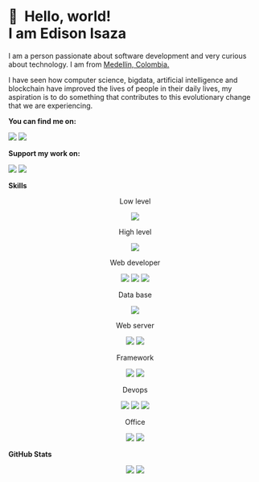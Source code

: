 👋 &nbsp;Hello, world! <br/> I am Edison Isaza
======

I am a person passionate about software development and very curious about technology. I am from [Medellin, Colombia.](https://www.google.com/maps/place/Medell%C3%ADn,+Antioquia/)

I have seen how computer science, bigdata, artificial intelligence and blockchain have improved the lives of people in their daily lives, my aspiration is to do something that contributes to this evolutionary change that we are experiencing.

**You can find me on:**

[<img src="https://img.shields.io/badge/twitter-%231DA1F2.svg?&style=for-the-badge&logo=twitter&logoColor=white"/>](https://twitter.com/edisonisaza)
[<img src="https://img.shields.io/badge/linkedin-%230077B5.svg?&style=for-the-badge&logo=linkedin&logoColor=white"/>](https://www.linkedin.com/in/edison-isaza/)

**Support my work on:**

[<img src="https://img.shields.io/badge/bitcoin-%23000000.svg?&style=for-the-badge&logo=bitcoin&logoColor=white"/>](https://raw.githubusercontent.com/peluza/peluza/main/img/9187a380-d909-473f-9878-2e4805dd4318.jpeg)
[<img src="https://img.shields.io/badge/PayPal-%2300457C.svg?&style=for-the-badge&logo=paypal&logoColor=%23FFFFFF"/>](https://www.paypal.com/paypalme/edisonisaza)

**Skills**
<p align="center"> Low level </p>
<p align="center"> 
<img src="https://img.shields.io/badge/c%20-%2300599C.svg?&style=for-the-badge&logo=c&logoColor=white" /> 
</p>

<p align="center"> High level </p>
<p align="center"> 
<img src="https://img.shields.io/badge/python%20-%2314354C.svg?&style=for-the-badge&logo=python&logoColor=white" /> 
</p>

<p align="center"> Web developer </p>
<p align="center"> 
<img src="https://img.shields.io/badge/javascript%20-%23323330.svg?&style=for-the-badge&logo=javascript&logoColor=%23F7DF1E" /> 
<img src="https://img.shields.io/badge/html5%20-%23E34F26.svg?&style=for-the-badge&logo=html5&logoColor=white"/> 
<img src="https://img.shields.io/badge/css3%20-%231572B6.svg?&style=for-the-badge&logo=css3&logoColor=white" /> 
</p>

<p align="center"> Data base </p>
<p align="center"> 
<img src="https://img.shields.io/badge/mysql-%23000.svg?&style=for-the-badge&logo=mysql&logoColor=white" /> 
</p>

<p align="center"> Web server </p>
<p align="center"> 
<img src="https://img.shields.io/badge/nginx%20-%217346.svg?&style=for-the-badge&logo=nginx&logoColor=white" /> 
<img src="https://img.shields.io/badge/apache2%20-EA1D2C?&style=for-the-badge&logo=apache&logoColor=white"/> 
</p>

<p align="center"> Framework </p>
<p align="center"> 
<img src="https://img.shields.io/badge/django%20-%23092E20.svg?&style=for-the-badge&logo=django&logoColor=white" /> 
<img src="https://img.shields.io/badge/flask%20-%23000.svg?&style=for-the-badge&logo=flask&logoColor=white"/> 
</p>

<p align="center"> Devops </p>
<p align="center"> 
<img src="https://img.shields.io/badge/shell_script%20-%23121011.svg?&style=for-the-badge&logo=gnu-bash&logoColor=white" /> 
<img src="https://img.shields.io/badge/Microsoft%20Azure-0089D6?logo=microsoft-azure&logoColor=white&style=for-the-badge"/> 
<img src="https://img.shields.io/badge/Docker-0089D6?logo=docker&logoColor=white&style=for-the-badge"/>
</p>

<p align="center"> Office </p>
<p align="center"> 
<img src="https://img.shields.io/badge/Microsoft%20Excel-217346?logo=microsoft-excel&logoColor=white&style=for-the-badge"/>
<img src="https://camo.githubusercontent.com/c5f6898a06e4295a1ea0e21bee4a80f2123c584b/68747470733a2f2f696d672e736869656c64732e696f2f62616467652f4d6963726f736f6674253230566973696f2d3339353541333f6c6f676f3d6d6963726f736f66742d766973696f266c6f676f436f6c6f723d7768697465267374796c653d666f722d7468652d6261646765"/>
</p>

**GitHub Stats**
<p align="center"> 
<img src="https://jf-gh-stats.vercel.app/api?username=peluza&show_icons=true&count_private=true&title_color=3867D6&icon_color=3867D6"/>
<img src="https://jf-gh-stats.vercel.app/api/top-langs/?username=peluza&layout=compact&hide=java&title_color=3867D6&icon_color=3867D6"/>
</p>
